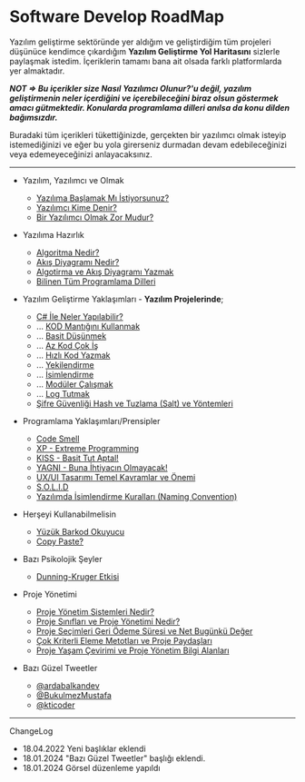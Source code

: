 # Software Develop RoadMap
Yazılım geliştirme sektöründe yer aldığım ve geliştirdiğim tüm projeleri düşünüce kendimce çıkardığım **Yazılım Geliştirme Yol Haritasını** sizlerle paylaşmak istedim. İçeriklerin tamamı bana ait olsada farklı platformlarda yer almaktadır. 

***NOT => Bu içerikler size Nasıl Yazılımcı Olunur?'u değil, yazılım geliştirmenin neler içerdiğini ve içerebileceğini biraz olsun göstermek amacı gütmektedir. Konularda programlama dilleri anılsa da konu dilden bağımsızdır.***

Buradaki tüm içerikleri tükettiğinizde, gerçekten bir yazılımcı olmak isteyip istemediğinizi ve eğer bu yola girerseniz durmadan devam edebileceğinizi veya edemeyeceğinizi anlayacaksınız. 

---

+ Yazılım, Yazılımcı ve Olmak
  + [Yazılıma Başlamak Mı İstiyorsunuz?](https://mustafabukulmez.com/2018/01/20/yazilima-baslamak-mi-istiyorsunuz-gormeniz-lazim/ "Yazılıma Başlamak Mı İstiyorsunuz?")
  + [Yazılımcı Kime Denir?](https://mustafabukulmez.com/2022/01/31/yazilimci-kime-denir-c-ve-net-framework-kisaca-nedir/ "Yazılımcı Kime Denir?")
  + [Bir Yazılımcı Olmak Zor Mudur?](https://mustafabklmez.medium.com/bir-yaz%C4%B1l%C4%B1mc%C4%B1-olmak-zor-mudur-9b2835edb093 "Bir Yazılımcı Olmak Zor Mudur?")

+ Yazılıma Hazırlık
  + [Algoritma Nedir?](https://mustafabukulmez.com/2020/06/20/algoritma-nedir-algoritma-tasarimi-nasil-yapilir/ "Algoritma Nedir?")
  + [Akış Diyagramı Nedir?](https://mustafabukulmez.com/2020/06/20/akis-diyagrami-nedir-akis-diyagrami-sekilleri/ "Akış Diyagramı Nedir?")
  + [Algotirma ve Akış Diyagramı Yazmak](https://mustafabukulmez.com/2020/01/24/algoritma-nedir-algoritma-nasil-yazilir/ "Algotirma ve Akış Diyagramı Yazmak")
  + [Bilinen Tüm Programlama Dilleri](https://mustafabukulmez.com/2022/03/24/bilinen-tum-programlama-dilleri-kategorisel/)

+ Yazılım Geliştirme Yaklaşımları - **Yazılım Projelerinde**;
  +  [C# İle Neler Yapılabilir?](https://mustafabukulmez.com/2020/09/14/c-sharp-ile-neler-yapilabilir/ "C# İle Neler Yapılabilir?")
  +  ... [KOD Mantığını Kullanmak](https://dinamiknetwork.com/bir-yazilim-projesine-baslamak-tavsiyeler-1/ "KOD Mantığını Kullanmak")
  +  ... [Basit Düşünmek](https://dinamiknetwork.com/bir-yazilim-projesine-baslamak-tavsiyeler-2/ "Basit Düşünmek")
  +  ... [Az Kod Çok İş](https://dinamiknetwork.com/bir-yazilim-projesine-baslamak-tavsiyeler-3/ "Az Kod Çok İş")
  +  ... [Hızlı Kod Yazmak](https://dinamiknetwork.com/bir-yazilim-projesine-baslamak-tavsiyeler-4/ "Hızlı Kod Yazmak")
  +  ... [Yekilendirme](https://dinamiknetwork.com/bir-yazilim-projesine-baslamak-tavsiyeler-5/ "Yekilendirme")
  +  ... [İsimlendirme](https://mustafabukulmez.com/2018/03/18/c-sharp-nesne-isimlendirme-mantigi/ "İsimlendirme")
  +  ... [Modüler Çalışmak](https://mustafabukulmez.com/2018/03/16/c-sharp-moduler-calisma-mantigi/ "Modüler Çalışmak")
  +  ... [Log Tutmak](https://medium.com/@mustafabklmez/yaz%C4%B1l%C4%B1m-sistemlerinde-loglama-kavram%C4%B1-c5166ca676c4 "Log Tutmak") 
  +  [Şifre Güvenliği Hash ve Tuzlama (Salt) ve Yöntemleri](https://mustafabukulmez.com/2021/12/20/sifre-guvenligi-hash-ve-tuzlama-salt-ve-yontemleri/ "Şifre Güvenliği Hash ve Tuzlama (Salt) ve Yöntemleri") 

+ Programlama Yaklaşımları/Prensipler
  + [Code Smell](https://mustafabukulmez.com/2023/08/01/code-smell-nedir-bu-kadar-kotu-kokan-sey-nedir/)
  + [XP - Extreme Programming](https://mustafabukulmez.com/2023/08/02/extreme-programming-nedir/)  
  + [KISS - Basit Tut Aptal!](https://mustafabukulmez.com/2023/08/01/basit-tut-aptal-kiss-prensibi/)
  + [YAGNI - Buna İhtiyacın Olmayacak!](https://mustafabukulmez.com/2023/07/31/buna-ihtiyacin-olmayacak-yagni/)
  + [UX/UI Tasarımı Temel Kavramlar ve Önemi](https://mustafabukulmez.com/2023/11/24/ux-ui-tasarimi-temel-kavramlar-ve-onemi/)
  + [S.O.L.I.D](https://mustafabukulmez.com/2022/10/27/s-o-l-i-d-kisaca-nedir/)
  + [Yazılımda İsimlendirme Kuralları (Naming Convention)](https://mustafabukulmez.com/2020/09/26/yazilimda-isimlendirme-kurallari-naming-convention/)

+ Herşeyi Kullanabilmelisin
  +  [Yüzük Barkod Okuyucu](https://dinamiknetwork.com/yuzuk-barkod-okuyucu-nedir-ne-isimize-yarar-giyilebilir-teknoloji/ "Yüzük Barkod Okuyucu")
  +  [Copy Paste?](https://mustafabukulmez.com/2018/03/22/programlamada-kopyala-yapistirin-mantigi/ "Copy Paste?")

+ Bazı Psikolojik Şeyler
  + [Dunning-Kruger Etkisi](https://mustafabukulmez.com/2023/07/31/dunning-kruger-etkisi/)

+ Proje Yönetimi
  + [Proje Yönetim Sistemleri Nedir?](https://mustafabukulmez.com/2021/07/01/proje-yonetim-sistemleri-nedir/)
  + [Proje Sınıfları ve Proje Yönetimi Nedir?](https://mustafabukulmez.com/2021/07/01/proje-siniflari-ve-proje-yonetimi-nedir/)
  + [Proje Seçimleri Geri Ödeme Süresi ve Net Bugünkü Değer](https://mustafabukulmez.com/2021/07/04/proje-secimleri-geri-odeme-suresi-ve-net-bugunku-deger/)
  + [Çok Kriterli Eleme Metotları ve Proje Paydaşları](https://mustafabukulmez.com/2021/07/04/cok-kriterli-eleme-metotlari-ve-proje-paydaslarii/)    
  + [Proje Yaşam Çevirimi ve Proje Yönetim Bilgi Alanları](https://mustafabukulmez.com/2021/07/07/proje-yasam-cevirimi-ve-proje-yonetim-bilgi-alanlari/)   
   
+ Bazı Güzel Tweetler
  + [@ardabalkandev](https://twitter.com/ardabalkandev/status/1747868203315831246)
  + [@BukulmezMustafa](https://twitter.com/BukulmezMustafa/status/1747985039852212554)
  + [@kticoder](https://twitter.com/kticoder/status/1747935241359045050)

---


ChangeLog
+ 18.04.2022 Yeni başlıklar eklendi
+ 18.01.2024 "Bazı Güzel Tweetler" başlığı eklendi.
+ 18.01.2024 Görsel düzenleme yapıldı
